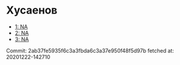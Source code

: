# Хусаенов
- [1: NA](1.md)
- [2: NA](2.md)
- [3: NA](3.md)

Commit: 2ab37fe5935f6c3a3fbda6c3a37e950f48f5d97b
 fetched at: 20201222-142710
